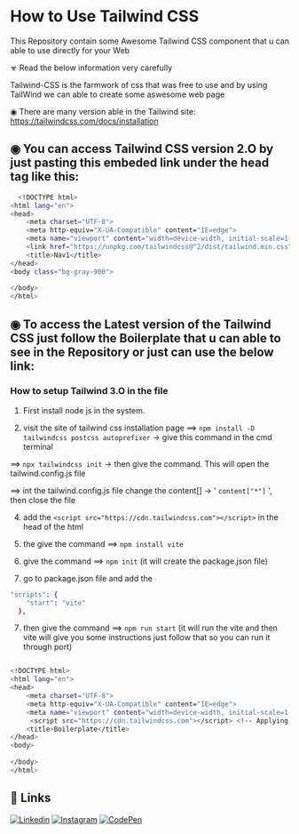 # How to Use Tailwind CSS
This Repository contain some Awesome Tailwind CSS component that u can able to use directly for your Web 

☣ Read the below information very carefully

Tailwind-CSS is the farmwork of css that was free to use and by using TailWind we can able to create some aswesome web page 

◉ There are many version able in the 
Tailwind site: https://tailwindcss.com/docs/installation


## ◉ You can access Tailwind CSS version 2.O by just pasting this embeded link under the head tag like this:

```bash
  <!DOCTYPE html>
<html lang="en">
<head>
    <meta charset="UTF-8">
    <meta http-equiv="X-UA-Compatible" content="IE=edge">
    <meta name="viewport" content="width=device-width, initial-scale=1.0">
    <link href="https://unpkg.com/tailwindcss@^2/dist/tailwind.min.css" rel="stylesheet"> <!--  Just appy this link to access the Tailwind CSS -->
    <title>Nav1</title>
</head>
<body class="bg-gray-900">
    
</body>
</html> 
```


## ◉ To access the Latest version of the Tailwind CSS just follow the Boilerplate that u can able to see in the Repository or just can use the below link:

### How to setup Tailwind 3.O in the file

1) First install node js in the system.

2) visit the site of tailwind css installation page
==> ``` npm install -D tailwindcss postcss autoprefixer ```  -> give this command in the cmd terminal

==> ``` npx tailwindcss init ``` -> then give the command. This will open the tailwind.config.js file

==> int the tailwind.config.js file change the content[] -> ' ``` content["*"] ``` ', then close the file 


4) add the ``` <script src="https://cdn.tailwindcss.com"></script> ``` in the head of the html 

5) the give the command ==> ``` npm install vite ```

6) give the command ==> ``` npm init ``` (it will create the package.json file)

7) go to package.json file and add the 
```bash
"scripts": {
    "start": "vite"
  },
 ```
7) then give the command ==> ``` npm run start ``` (it will run the vite and then vite will give you some instructions just follow that so you can run it through port)

```bash

<!DOCTYPE html>
<html lang="en">
<head>
    <meta charset="UTF-8">
    <meta http-equiv="X-UA-Compatible" content="IE=edge">
    <meta name="viewport" content="width=device-width, initial-scale=1.0">
     <script src="https://cdn.tailwindcss.com"></script> <!-- Applying this Script is very inportant -->
    <title>Boilerplate</title>
</head>
<body>
  
</body>
</html>

```
## 🔗 Links
[![Linkedin](https://img.shields.io/badge/linkedin-0A66C2?style=for-the-badge&logo=linkedin&logoColor=white)](https://www.linkedin.com/in/saubhagya-vishwakarma-48734a243/)
[![Instagram](https://img.shields.io/badge/Instagram-0A66C2?style=for-the-badge&logo=instagram&logoColor=white)](https://www.instagram.com/saubhagya122004/?theme=dark)
[![CodePen](https://img.shields.io/badge/CodePen-0A66C2?style=for-the-badge&logo=codepen&logoColor=white)](https://codepen.io/Code-Tech)

